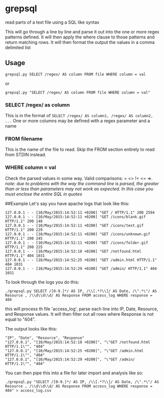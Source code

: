 # grepsql
read parts of a text file using a SQL like syntax

This will go through a line by line and parse it out into the one or more regex patterns defined.  It will then apply the where clause to those patterns and return matching rows.  It will then format the output the values in a comma delimited list


## Usage
```
grepsql.py SELECT /regex/ AS column FROM file WHERE column = val
```
or
```
grepsql.py "SELECT /regex/ AS column FROM file WHERE column = val"
```

### SELECT /regex/ as column
This is in the format of ```SELECT /regex/ AS column1, /regex/ AS column2, ...```
One or more columns may be defined with a regex parameter and a name

### FROM filename
This is the name of the file to read.  Skip the FROM section entirely to read from STDIN instead.

### WHERE column = val
Check the parsed values in some way. Valid comparisons: = <> != <= =>.
*note: due to problems with the way the command line is parsed, the greater than or less than parameters may not work as expected.  In this case you must enclose the entire SQL in quotes*

##Example
Let's say you have apache logs that look like this:

```
127.0.0.1 - - [10/May/2015:14:52:11 +0200] "GET / HTTP/1.1" 200 2594
127.0.0.1 - - [10/May/2015:14:52:11 +0200] "GET /icons/blank.gif HTTP/1.1" 200 148
127.0.0.1 - - [10/May/2015:14:52:11 +0200] "GET /icons/text.gif HTTP/1.1" 200 229
127.0.0.1 - - [10/May/2015:14:52:11 +0200] "GET /icons/unknown.gif HTTP/1.1" 200 245
127.0.0.1 - - [10/May/2015:14:52:11 +0200] "GET /icons/folder.gif HTTP/1.1" 200 225
127.0.0.1 - - [10/May/2015:14:52:18 +0200] "GET /notfound.html HTTP/1.1" 404 1031
127.0.0.1 - - [10/May/2015:14:52:25 +0200] "GET /admin.html HTTP/1.1" 404 1031
127.0.0.1 - - [10/May/2015:14:52:29 +0200] "GET /admin/ HTTP/1.1" 404 1031

```

To look through the logs you do this:
```
./grepsql.py SELECT /[0-9.]*/ AS IP, /\\[.*?\\]/ AS Date, /\".*\"/ AS Resource , /\\d\\d\\d/ AS Response FROM access_log WHERE response = 404
```

this will process th file 'access_log', parse each line into IP, Date, Resource, and Response values.  It will then filter out all rows where Response is not equal to "404".

The output looks like this:
```
"IP", "Date", "Resource", "Response"
"127.0.0.1", "[10/May/2015:14:52:18 +0200]", "\"GET /notfound.html HTTP/1.1\"", "404"
"127.0.0.1", "[10/May/2015:14:52:25 +0200]", "\"GET /admin.html HTTP/1.1\"", "404"
"127.0.0.1", "[10/May/2015:14:52:29 +0200]", "\"GET /admin/ HTTP/1.1\"", "404"

```

You can then pipe this into a file for later import and analysis like so:

```
./grepsql.py "SELECT /[0-9.]*/ AS IP, /\\[.*?\\]/ AS Date, /\".*\"/ AS Resource , /\\d\\d\\d/ AS Response FROM access_log WHERE response = 404" > access_log.csv

```

